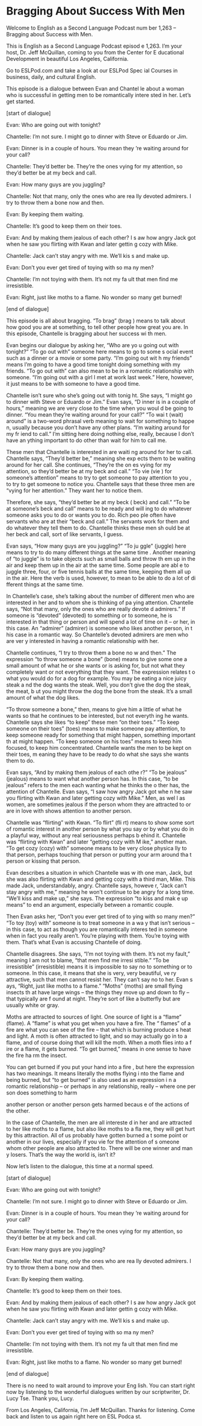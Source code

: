 # Bragging About Success With Men

Welcome to English as a Second Language Podcast num ber 1,263 – Bragging about Success with Men.

This is English as a Second Language Podcast episod e 1,263. I’m your host, Dr. Jeff McQuillan, coming to you from the Center for E ducational Development in beautiful Los Angeles, California.

Go to ESLPod.com and take a look at our ESLPod Spec ial Courses in business, daily, and cultural English.

This episode is a dialogue between Evan and Chantel le about a woman who is successful in getting men to be romantically intere sted in her. Let’s get started.

[start of dialogue]

Evan: Who are going out with tonight?

Chantelle: I’m not sure. I might go to dinner with Steve or Eduardo or Jim.

Evan: Dinner is in a couple of hours. You mean they ’re waiting around for your call?

Chantelle: They’d better be. They’re the ones vying  for my attention, so they’d better be at my beck and call.

Evan: How many guys are you juggling?

Chantelle: Not that many, only the ones who are rea lly devoted admirers. I try to throw them a bone now and then.

Evan: By keeping them waiting.

Chantelle: It’s good to keep them on their toes.

Evan: And by making them jealous of each other? I s aw how angry Jack got when he saw you flirting with Kwan and later gettin g cozy with Mike.

Chantelle: Jack can’t stay angry with me. We’ll kis s and make up.

Evan: Don’t you ever get tired of toying with so ma ny men?

 Chantelle: I’m not toying with them. It’s not my fa ult that men find me irresistible.

Evan: Right, just like moths to a flame. No wonder so many get burned!

[end of dialogue]

This episode is all about bragging. “To brag” (brag ) means to talk about how good you are at something, to tell other people how  great you are. In this episode, Chantelle is bragging about her success wi th men.

Evan begins our dialogue by asking her, “Who are yo u going out with tonight?” “To go out with” someone here means to go to some s ocial event such as a dinner or a movie or some party. “I’m going out wit h my friends” means I’m going to have a good time tonight doing something with my  friends. “To go out with” can also mean to be in a romantic relationship with  someone. “I’m going out with a girl I met at work last week.” Here, however, it just means to be with someone to have a good time.

Chantelle isn’t sure who she’s going out with tonig ht. She says, “I might go to dinner with Steve or Eduardo or Jim.” Evan says, “D inner is in a couple of hours,” meaning we are very close to the time when you woul d be going to dinner. “You mean they’re waiting around for your call?” “To wai t (wait) around” is a two-word phrasal verb meaning to wait for something to happe n, usually because you don’t have any other plans. “I’m waiting around for my fr iend to call.” I’m sitting here doing nothing else, really, because I don’t have an ything important to do other than wait for him to call me.

These men that Chantelle is interested in are waiti ng around for her to call. Chantelle says, “They’d better be,” meaning she exp ects them to be waiting around for her call. She continues, “They’re the on es vying for my attention, so they’d better be at my beck and call.” “To vie (vie ) for someone’s attention” means to try to get someone to pay attention to you , to try to get someone to notice you. Chantelle says that these three men are  “vying for her attention.” They want her to notice them.

Therefore, she says, “they’d better be at my beck ( beck) and call.” “To be at someone’s beck and call” means to be ready and will ing to do whatever someone asks you to do or wants you to do. Rich peo ple often have servants who are at their “beck and call.” The servants work  for them and do whatever they tell them to do. Chantelle thinks these men sh ould be at her beck and call, sort of like servants, I guess.

 Evan says, “How many guys are you juggling?” “To ju ggle” (juggle) here means to try to do many different things at the same time . Another meaning of “to juggle” is to take objects such as small balls and throw th em up in the air and keep them up in the air at the same time. Some people are abl e to juggle three, four, or five tennis balls at the same time, keeping them all up in the air. Here the verb is used, however, to mean to be able to do a lot of di fferent things at the same time.

In Chantelle’s case, she’s talking about the number  of different men who are interested in her and to whom she is thinking of pa ying attention. Chantelle says, “Not that many, only the ones who are really devote d admirers.” If someone is “devoted” (devoted) to something or to someone, he is interested in that thing or person and will spend a lot of time on it – or her,  in this case. An “admirer” (admirer) is someone who likes another person, in t his case in a romantic way. So Chantelle’s devoted admirers are men who are ver y interested in having a romantic relationship with her.

Chantelle continues, “I try to throw them a bone no w and then.” The expression “to throw someone a bone” (bone) means to give some one a small amount of what he or she wants or is asking for, but not what  they completely want or not everything that they want. The expression relates t o what you would do for a dog for example. You may be eating a nice juicy steak a nd the dog wants the steak. Well, you don’t give the dog the steak, the meat, b ut you might throw the dog the bone from the steak. It’s a small amount of what the dog likes.

“To throw someone a bone,” then, means to give him a little of what he wants so that he continues to be interested, but not everyth ing he wants. Chantelle says she likes “to keep” these men “on their toes.” “To keep someone on their toes” (toes) means to make someone pay attention, to keep  someone ready for something that might happen, something important th at might happen. “To keep someone on his toes” means to keep him focused, to keep him concentrated. Chantelle wants the men to be kept on their toes, m eaning they have to be ready to do what she says she wants them to do.

Evan says, “And by making them jealous of each othe r?” “To be jealous” (jealous) means to want what another person has. In  this case, “to be jealous” refers to the men each wanting what he thinks the o ther has, the attention of Chantelle. Evan says, “I saw how angry Jack got whe n he saw you flirting with Kwan and later getting cozy with Mike.” Men, as wel l as women, are sometimes jealous if the person whom they are attracted to or  are in love with shows attention to another person.

Chantelle was “flirting” with Kwan. “To flirt” (fli rt) means to show some sort of romantic interest in another person by what you say  or by what you do in a playful way, without any real seriousness perhaps b ehind it. Chantelle was “flirting with Kwan” and later “getting cozy with M ike,” another man. “To get cozy (cozy) with” someone means to be very close physica lly to that person, perhaps touching that person or putting your arm around tha t person or kissing that person.

Evan describes a situation in which Chantelle was w ith one man, Jack, but she was also flirting with Kwan and getting cozy with a  third man, Mike. This made Jack, understandably, angry. Chantelle says, howeve r, “Jack can’t stay angry with me,” meaning he won’t continue to be angry for  a long time. “We’ll kiss and make up,” she says. The expression “to kiss and mak e up means” to end an argument, especially between a romantic couple.

Then Evan asks her, “Don’t you ever get tired of to ying with so many men?” “To toy (toy) with” someone is to treat someone in a wa y that isn’t serious – in this case, to act as though you are romantically interes ted in someone when in fact you really aren’t. You’re playing with them. You’re  toying with them. That’s what Evan is accusing Chantelle of doing.

Chantelle disagrees. She says, “I’m not toying with  them. It’s not my fault,” meaning I am not to blame, “that men find me irresi stible.” “To be irresistible” (irresistible) means it is impossible to say no to something or to someone. In this case, it means that she is very, very beautiful, ve ry attractive, such that men cannot resist her. They can’t say no to her. Evan s ays, “Right, just like moths to a flame.” “Moths” (moths) are small flying insects th at have large wings – the things they move up and down to fly – that typically are f ound at night. They’re sort of like a butterfly but are usually white or gray.

Moths are attracted to sources of light. One source  of light is a “flame” (flame). A “flame” is what you get when you have a fire. The “ flames” of a fire are what you can see of the fire – that which is burning produce s heat and light. A moth is often attracted to light, and so may actually go in to a flame, and of course doing that will kill the moth. When a moth flies into a f ire or a flame, it gets burned. “To get burned,” means in one sense to have the fire ha rm the insect.

You can get burned if you put your hand into a fire , but here the expression has two meanings. It means literally the moths flying i nto the flame and being burned, but “to get burned” is also used as an expression i n a romantic relationship – or perhaps in any relationship, really – where one per son does something to harm

another person or another person gets harmed becaus e of the actions of the other.

In the case of Chantelle, the men are all intereste d in her and are attracted to her like moths to a flame, but also like moths to a fla me, they will get hurt by this attraction. All of us probably have gotten burned a t some point or another in our lives, especially if you vie for the attention of s omeone whom other people are also attracted to. There will be one winner and man y losers. That’s the way the world is, isn’t it?

Now let’s listen to the dialogue, this time at a normal speed.

[start of dialogue]

Evan: Who are going out with tonight?

Chantelle: I’m not sure. I might go to dinner with Steve or Eduardo or Jim.

Evan: Dinner is in a couple of hours. You mean they ’re waiting around for your call?

Chantelle: They’d better be. They’re the ones vying  for my attention, so they’d better be at my beck and call.

Evan: How many guys are you juggling?

Chantelle: Not that many, only the ones who are rea lly devoted admirers. I try to throw them a bone now and then.

Evan: By keeping them waiting.

Chantelle: It’s good to keep them on their toes.

Evan: And by making them jealous of each other? I s aw how angry Jack got when he saw you flirting with Kwan and later gettin g cozy with Mike.

Chantelle: Jack can’t stay angry with me. We’ll kis s and make up.

Evan: Don’t you ever get tired of toying with so ma ny men?

Chantelle: I’m not toying with them. It’s not my fa ult that men find me irresistible.

 Evan: Right, just like moths to a flame. No wonder so many get burned!

[end of dialogue]

There is no need to wait around to improve your Eng lish. You can start right now by listening to the wonderful dialogues written by our scriptwriter, Dr. Lucy Tse. Thank you, Lucy.

From Los Angeles, California, I’m Jeff McQuillan. Thanks for listening. Come back and listen to us again right here on ESL Podca st.

